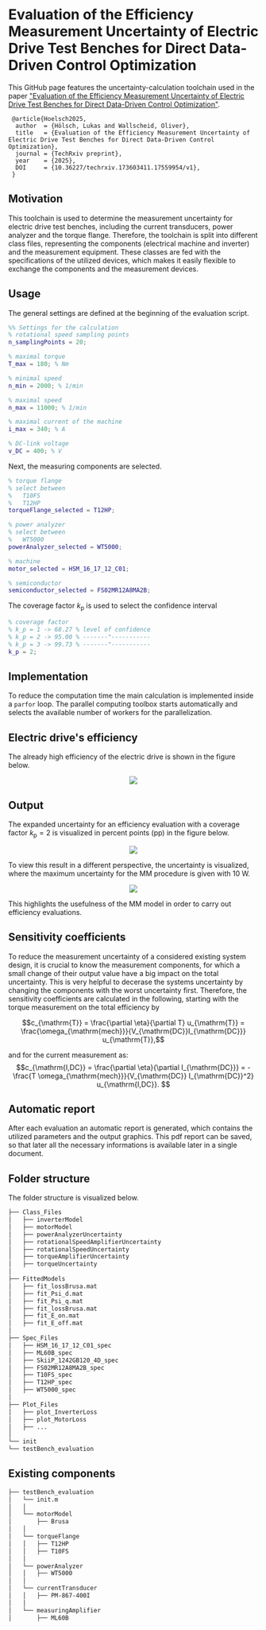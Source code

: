 # Evaluation of the Efficiency Measurement Uncertainty of Electric Drive Test Benches for Direct Data-Driven Control Optimization

This GitHub page features the uncertainty-calculation toolchain used in the paper ["Evaluation of the Efficiency Measurement Uncertainty of Electric Drive Test Benches for Direct Data-Driven Control Optimization"](https://www.techrxiv.org/doi/full/10.36227/techrxiv.173603411.17559954/v1).

```
 @article{Hoelsch2025,
  author  = {Hölsch, Lukas and Wallscheid, Oliver},
  title   = {Evaluation of the Efficiency Measurement Uncertainty of Electric Drive Test Benches for Direct Data-Driven Control Optimization},
  journal = {TechRxiv preprint},
  year    = {2025},
  DOI     = {10.36227/techrxiv.173603411.17559954/v1},
 }
```

## Motivation
This toolchain is used to determine the measurement uncertainty for electric drive test benches, including the current transducers, power analyzer and the torque flange. 
Therefore, the toolchain is split into different class files, representing the components (electrical machine and inverter) and the measurement equipment. These classes are fed with the specifications of the utilized devices, which makes it easily flexible to exchange the components and the measurement devices.

## Usage
<!-- In the main script, the number of sampling points and the maximum values of the motor are set, as it is shown in the figure below.
<img src="./Figures/readme/settings.png" width="350"> -->

The general settings are defined at the beginning of the evaluation script.
````matlab
%% Settings for the calculation
% rotational speed sampling points
n_samplingPoints = 20;

% maximal torque
T_max = 180; % Nm

% minimal speed
n_min = 2000; % 1/min

% maximal speed
n_max = 11000; % 1/min

% maximal current of the machine
i_max = 340; % A

% DC-link voltage
v_DC = 400; % V
````

Next, the measuring components are selected.
````matlab
% torque flange
% select between
%   T10FS
%   T12HP
torqueFlange_selected = T12HP;

% power analyzer
% select between
%   WT5000
powerAnalyzer_selected = WT5000;

% machine
motor_selected = HSM_16_17_12_C01;

% semiconductor
semiconductor_selected = FS02MR12A8MA2B;
````

The coverage factor $k_{\mathrm{p}}$ is used to select the confidence interval
````matlab
% coverage factor
% k_p = 1 -> 68.27 % level of confidence
% k_p = 2 -> 95.00 % -------"-----------
% k_p = 3 -> 99.73 % -------"-----------
k_p = 2;
````


## Implementation
To reduce the computation time the main calculation is implemented inside a `parfor` loop. The parallel computing toolbox starts automatically and selects the available number of workers for the parallelization. 


## Electric drive's efficiency
The already high efficiency of the electric drive is shown in the figure below.
<p align="center">
  <img src="./Figures/readme/efficiency_drive.svg" />
</p>


## Output
The expanded uncertainty for an efficiency evaluation with a coverage factor $k_{\mathrm{p}} = 2$ is visualized in percent points (pp) in the figure below.
<p align="center">
  <img src="./Figures/readme/Fig1.svg" />
</p>


To view this result in a different perspective, the uncertainty is visualized, where the maximum uncertainty for the MM procedure is given with 10 W.
<p align="center">
  <img src="./Figures/readme/Fig2.svg" />
</p>



This highlights the usefulness of the MM model in order to carry out efficiency evaluations.


## Sensitivity coefficients
To reduce the measurement uncertainty of a considered existing system design, it is crucial to know the measurement components, for which a small change of their output value have a big impact on the total uncertainty. This is very helpful to decerase the systems uncertainty by changing the components with the worst uncertainty first. Therefore, the sensitivity coefficients are calculated in the following, starting with the torque measurement on the total efficiency by

$$c_{\mathrm{T}} = \frac{\partial \eta}{\partial T} u_{\mathrm{T}} = \frac{\omega_{\mathrm{mech}}}{V_{\mathrm{DC}}I_{\mathrm{DC}}} u_{\mathrm{T}},$$


and for the current measurement as: 
$$c_{\mathrm{I,DC}} = \frac{\partial \eta}{\partial I_{\mathrm{DC}}} = - \frac{T \omega_{\mathrm{mech}}}{V_{\mathrm{DC}} I_{\mathrm{DC}}^2} u_{\mathrm{I,DC}}. $$





## Automatic report
After each evaluation an automatic report is generated, which contains the utilized parameters and the output graphics. This pdf report can be saved, so that later all the necessary informations is available later in a single document.


<!-- |                       |                                   |   Yes     | No        |
| -----                 | ------                            | -----     | ------    |
| **Torque**            |                                   |           |           |
| $T_{\mathrm{max}}$    | Max.\@ measured torque            | &check;   |           |
| $T_{\mathrm{n}}$      | Nominal torque                    |           | &check;   |
| $d_{\mathrm{TC}}$     | Temperature factor                |           | &check;   |
| $d_{\mathrm{TC0}}$    | Temperature factor                |           | &check;   |
| $\Delta T$            | $T_{\mathrm{min}}-T_{\mathrm{max}}$           | &check;   |
| $L_{\mathrm{para}}$   | Parasitic Load                    |           | &check;   |
| $d_{\mathrm{para}}$   | Parasitic Load                    |           | &check;   |
| $d_{\mathrm{dC}}$     | Characteristic tolerance          |           | &check;   |
| $d_{\mathrm{lh}}$     | Linearity with hysteresis         |           | &check;   |
| $\sigma_{\mathrm{rel}}$ | Repeatability                   |           | &check;   |
| $\Delta \theta_{\mathrm{meas}}$ | Temperature difference  |           | &check;   |
| **Rotational speed**  |                     
| $d_{\mathrm{n,lin}}$  | Linearity                         |           | &check;   |  
| $n_{\mathrm{max}}$    | Max. measured speed               | &check;   |           |
| **Amplifier**                
| $d_{\mathrm{amp}}$    | Accuracy                          |           | &check;   | 
| $\Delta \theta_{\mathrm{amp}}$  | Temperature difference  |           | &check;   | 
| $d_{\mathrm{amp,\mathrm{\theta}}}$     | Temperature factor      |    | &check;   |
| **Current transducer** |  
| $d_{\mathrm{CT,lin}}$             | Linearity deviation   |           | &check;   |
| $d_{\mathrm{CT,offset}}$          | Offset                |           | &check;   | 
| $d_{\mathrm{CT,f}}$               | Frequency             |           | &check;   |
| $d_{\mathrm{CT,\varphi,fix}}$   | Fixed angle             |           | &check;   |
| $d_{\mathrm{CT,\varphi,var}}$   | Variable angle          |           | &check;   |
| $I_{\mathrm{CT,MR}}$              | Measurement range     |           | &check;   |
| **Power analyzer** |  
| $d_{\mathrm{i,DC}}$               | Accuracy current DC       |       | &check;   |
| $d_{\mathrm{v,DC}}$               | Accuracy voltage DC       |       | &check;   |
| $d_{\mathrm{i,fund}}$             | Accuracy current fund.    |       | &check;   |
| $d_{\mathrm{i,harm}}$             | Accuracy current harm.    |       | &check;   |
| $d_{\mathrm{v,fund}}$             | Accuracy voltage fund.    |       | &check;   |
| $d_{\mathrm{v,harm}}$             | Accuracy voltage harm.    |       | &check;   |
| $d_{\mathrm{i,DC,MR}}$            | MR current DC             |       | &check;   |
| $d_{\mathrm{v,DC,MR}}$            | MR voltage DC             |       | &check;   |
| $d_{\mathrm{i,fund,MR}}$          | Accuracy current fund.    |       | &check;   |
| $d_{\mathrm{i,harm,MR}}$          | Accuracy current harm.    |       | &check;   |
| $d_{\mathrm{v,fund,MR}}$          | Accuracy voltage fund.    |       | &check;   |
| $d_{\mathrm{v,harm,MR}}$          | Accuracy voltage fund.    |       | &check;   |
| $f_{\mathrm{I_{abc}}}$            | Frequency phase current               | &check;       |   |
| $\varphi$                         | Angle between voltage and current     | &check;       |   |
| $I_{\mathrm{abc}}$                | Phase current                         | &check;       |   |
| $d_{\mathrm{a}}$                  | Accuracy reading analog input         |       | &check;   |
| $d_{\mathrm{MR}}$                 | Accuracy measurement range            |       | &check;   | 



## Specific parameters for the presented calculation in the article
For transparency reasons the used parameters for the calculation in the article are given in the following table.

| Parameter          | Description                  | Value         |
| -------------      | -------------                | ------        |
| **Torque**         |                              | **T12HP**     |
| $T_{\mathrm{N}}$   | Nominal torque               | 100 Nm        |
| $d_{\mathrm{c}}$   | Characteristic tolerance     | 0.0005        |
| $d_{\mathrm{lh}}$  | Linearity with hysteresis    | 0.0001        |
| $\sigma_{\mathrm{rel}}$ | Repeatability           | 0.00005       |
| **Rotational speed** |                            | **T10FS**     |
| $d_{\mathrm{}}$    | 
| $n_{\mathrm{max}}$ | Max. speed                   |12000 1/min   |
| **Amplifier**      |                              |**ML60B**     |
| $d_{\mathrm{amp}}$ | Accuracy                     | 0            |
|**Current transducer**     |                       | **PM-867-400I**|
| $d_{\mathrm{CT,lin}}$| Linearity deviation        | 0.00001      |
| $d_{\mathrm{CT,offset}}$ | Offset                 | 0.00004      |
| $d_{\mathrm{CT,f}}$    | Frequency                | 0.0006 1/kHz |
| $d_{\mathrm{CT,\varphi,fix}}$ | Fixed angle       | 0.01 $^\circ$|
| $d_{\mathrm{CT,\varphi,var}}$ | Variable angle    | 0.06 $^\circ$/kHz|
| $I_{\mathrm{CT,MR}}$ | & Measurement range        | 400 A |
| **Power analyzer**   |                            | **WT5000**| 
|$d_{\mathrm{i,DC}}$   | Accuracy current DC        | 0.0002 |
| $d_{\mathrm{v,DC}}$  | Accuracy voltage DC        | 0.0002 |
| $d_{\mathrm{i,fund}}$| Accuracy current fund.     | 0.0003 |
| $d_{\mathrm{i,harm}}$| Accuracy current harm.     | 0.001  |
| $d_{\mathrm{v,fund}}$| Accuracy voltage fund.     | 0.0003 |
| $d_{\mathrm{v,harm}}$| Accuracy voltage harm.     | 0.001  |
| MR | | |
| $d_{\mathrm{i,DC,MR}}$| MR current DC             | 0.0005 |
| $d_{\mathrm{v,DC,MR}}$| MR voltage DC             | 0.0005 |
| $d_{\mathrm{i,fund,MR}}$ | Accuracy current fund. |0.0004 |
| $d_{\mathrm{i,harm,MR}}$ | Accuracy current harm. |0.0005 |
| $d_{\mathrm{v,fund,MR}}$ | Accuracy voltage fund. |0.0003 |
| $d_{\mathrm{v,harm,MR}}$ | Accuracy voltage fund. |0.0005|
|    % | | | 
| $d_{\mathrm{a}}$     | Accuracy analog input      | 0.0003 |
| $d_{\mathrm{a,MR}}$  | Accuracy MR analog input   | 0.0003 | -->


## Folder structure
The folder structure is visualized below.
````bash
├── Class_Files
│   ├── inverterModel
│   ├── motorModel
│   ├── powerAnalyzerUncertainty
│   ├── rotationalSpeedAmplifierUncertainty
│   ├── rotationalSpeedUncertainty
│   ├── torqueAmplifierUncertainty
│   ├── torqueUncertainty
│
├── FittedModels
│   ├── fit_lossBrusa.mat
│   ├── fit_Psi_d.mat
│   ├── fit_Psi_q.mat
│   ├── fit_lossBrusa.mat
│   ├── fit_E_on.mat
│   ├── fit_E_off.mat
│   
├── Spec_Files
│   ├── HSM_16_17_12_C01_spec
│   ├── ML60B_spec
│   ├── SkiiP_1242GB120_4D_spec
│   ├── FS02MR12A8MA2B_spec
│   ├── T10FS_spec
│   ├── T12HP_spec
│   ├── WT5000_spec
│
├── Plot_Files
│   ├── plot_InverterLoss
│   ├── plot_MotorLoss
│   ├── ...
│
└── init
└── testBench_evaluation
````

## Existing components
````bash
├── testBench_evaluation
│   └── init.m
│   │
│   └── motorModel
│       ├── Brusa
│   │
│   └── torqueFlange
│   │   ├── T12HP
│   │   ├── T10FS
│   │    
│   └── powerAnalyzer
│   │   ├── WT5000
│   │    
│   └── currentTransducer
│   │   ├── PM-867-400I
│   │
│   └── measuringAmplifier
│       ├── ML60B
````